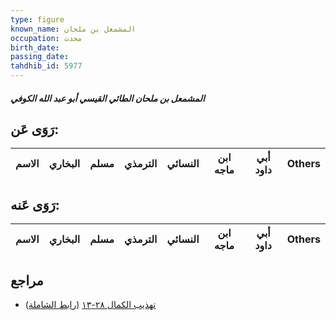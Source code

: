 ```yaml
---
type: figure
known_name: المشمعل بن ملحان
occupation: محدث
birth_date:
passing_date:
tahdhib_id: 5977
---
```

##### المشمعل بن ملحان الطائي القيسي أبو عبد الله الكوفي

## رَوَى عَن:
| الاسم | البخاري | مسلم | الترمذي | النسائي | ابن ماجه | أبي داود | Others |
| ----- | ------- | ---- | ------- | ------- | -------- | -------- | ------ |
## رَوَى عَنه:
| الاسم | البخاري | مسلم | الترمذي | النسائي | ابن ماجه | أبي داود | Others |
| ----- | ------- | ---- | ------- | ------- | -------- | -------- | ------ |
## مراجع
- [تهذيب الكمال ٢٨-١٣](obsidian://open?vault=Tahdhib-al-Kamal&file=Figures/٥٩٧٧-المشمعل%20بن%20ملحان%20الطائي%20القيسي%20أبو%20عبد%20الله%20الكوفي) ([رابط الشاملة](https://shamela.ws/book/3722/14988))
